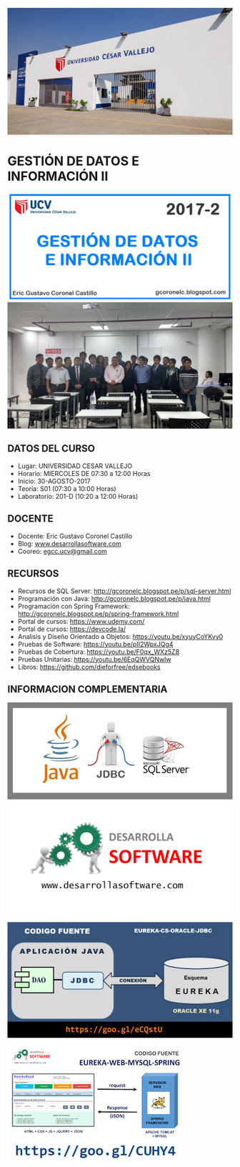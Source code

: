 ![GESTIÓN DE DATOS E INFORMACIÓN II](https://raw.githubusercontent.com/gcoronelc/UCV_GESTION-DATOS-II_2017-2/master/img/portada.png)

#  GESTIÓN DE DATOS E INFORMACIÓN II


![GESTIÓN DE DATOS E INFORMACIÓN II](https://raw.githubusercontent.com/gcoronelc/UCV_GESTION-DATOS-II_2017-2/master/img/curso.png)
![GESTIÓN DE DATOS E INFORMACIÓN II](https://raw.githubusercontent.com/gcoronelc/UCV_GESTION-DATOS-II_2017-2/master/fotos/portada.jpg)


## DATOS DEL CURSO

- Lugar: UNIVERSIDAD CESAR VALLEJO
- Horario: MIERCOLES DE 07:30 a 12:00 Horas
- Inicio: 30-AGOSTO-2017
- Teoría: S01 (07:30 a 10:00 Horas)
- Laboratorio: 201-D (10:20 a 12:00 Horas)


## DOCENTE

- Docente: Eric Gustavo Coronel Castillo
- Blog: www.desarrollasoftware.com
- Cooreo: egcc.ucv@gmail.com


## RECURSOS

- Recursos de SQL Server: http://gcoronelc.blogspot.pe/p/sql-server.html
- Programación con Java: http://gcoronelc.blogspot.pe/p/java.html
- Programación con Spring Framework: http://gcoronelc.blogspot.pe/p/spring-framework.html
- Portal de cursos: https://www.udemy.com/
- Portal de cursos: https://devcode.la/
- Analisis y Diseño Orientado a Objetos: https://youtu.be/xyuyCoYKvy0
- Pruebas de Software: https://youtu.be/pII2WpxJQg4
- Pruebas de Cobertura: https://youtu.be/F0qx_WXz5Z8
- Pruebas Unitarias: https://youtu.be/6EqQWVQNwlw
- Libros: https://github.com/dieforfree/edsebooks

## INFORMACION COMPLEMENTARIA

![GESTIÓN DE DATOS E INFORMACIÓN II](https://raw.githubusercontent.com/gcoronelc/UCV_GESTION-DATOS-II_2017-2/master/img/jdbc-sql.jpg)

![GESTIÓN DE DATOS E INFORMACIÓN II](https://raw.githubusercontent.com/gcoronelc/UCV_GESTION-DATOS-II_2017-2/master/img/ds.png)

![GESTIÓN DE DATOS E INFORMACIÓN II](https://raw.githubusercontent.com/gcoronelc/UCV_GESTION-DATOS-II_2017-2/master/img/java-cs.png)

![GESTIÓN DE DATOS E INFORMACIÓN II](https://raw.githubusercontent.com/gcoronelc/UCV_GESTION-DATOS-II_2017-2/master/img/spring.png)



